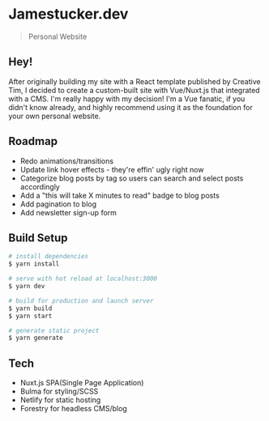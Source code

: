 # Jamestucker.dev

> Personal Website

## Hey!

After originally building my site with a React template published by Creative Tim, I decided to create a custom-built site 
with Vue/Nuxt.js that integrated with a CMS. I'm really happy with my decision! I'm a Vue fanatic, if you didn't know already, and highly recommend using it as the foundation for your own personal website.

## Roadmap

* Redo animations/transitions
* Update link hover effects - they're effin' ugly right now
* Categorize blog posts by tag so users can search and select posts accordingly
* Add a "this will take X minutes to read" badge to blog posts
* Add pagination to blog
* Add newsletter sign-up form

## Build Setup

``` bash
# install dependencies
$ yarn install

# serve with hot reload at localhost:3000
$ yarn dev

# build for production and launch server
$ yarn build
$ yarn start

# generate static project
$ yarn generate
```

## Tech 

- Nuxt.js SPA(Single Page Application)
- Bulma for styling/SCSS
- Netlify for static hosting
- Forestry for headless CMS/blog
